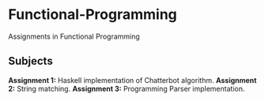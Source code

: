 # Functional-Programming
Assignments in Functional Programming

## Subjects
__Assignment 1:__ Haskell implementation of Chatterbot algorithm.
__Assignment 2:__ String matching.
__Assignment 3:__ Programming Parser implementation. 
